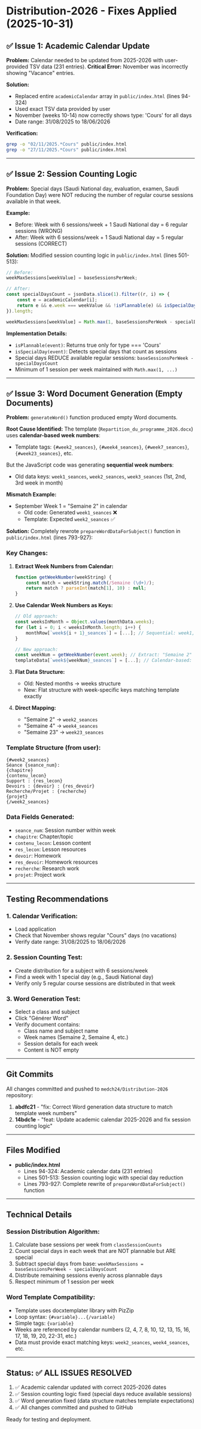 # Distribution-2026 - Fixes Applied (2025-10-31)

## ✅ Issue 1: Academic Calendar Update
**Problem:** Calendar needed to be updated from 2025-2026 with user-provided TSV data (231 entries).
**Critical Error:** November was incorrectly showing "Vacance" entries.

**Solution:**
- Replaced entire `academicCalendar` array in `public/index.html` (lines 94-324)
- Used exact TSV data provided by user
- November (weeks 10-14) now correctly shows type: 'Cours' for all days
- Date range: 31/08/2025 to 18/06/2026

**Verification:**
```bash
grep -o "02/11/2025.*Cours" public/index.html
grep -o "27/11/2025.*Cours" public/index.html
```

---

## ✅ Issue 2: Session Counting Logic
**Problem:** Special days (Saudi National day, evaluation, examen, Saudi Foundation Day) were NOT reducing the number of regular course sessions available in that week.

**Example:**
- Before: Week with 6 sessions/week + 1 Saudi National day = 6 regular sessions (WRONG)
- After: Week with 6 sessions/week + 1 Saudi National day = 5 regular sessions (CORRECT)

**Solution:**
Modified session counting logic in `public/index.html` (lines 501-513):

```javascript
// Before:
weekMaxSessions[weekValue] = baseSessionsPerWeek;

// After:
const specialDaysCount = jsonData.slice(1).filter((r, i) => {
    const e = academicCalendar[i];
    return e && e.week === weekValue && !isPlannable(e) && isSpecialDay(e);
}).length;

weekMaxSessions[weekValue] = Math.max(1, baseSessionsPerWeek - specialDaysCount);
```

**Implementation Details:**
- `isPlannable(event)`: Returns true only for type === 'Cours'
- `isSpecialDay(event)`: Detects special days that count as sessions
- Special days REDUCE available regular sessions: `baseSessionsPerWeek - specialDaysCount`
- Minimum of 1 session per week maintained with `Math.max(1, ...)`

---

## ✅ Issue 3: Word Document Generation (Empty Documents)
**Problem:** `generateWord()` function produced empty Word documents.

**Root Cause Identified:**
The template (`Repartition_du_programme_2026.docx`) uses **calendar-based week numbers**:
- Template tags: `{#week2_seances}`, `{#week4_seances}`, `{#week7_seances}`, `{#week23_seances}`, etc.

But the JavaScript code was generating **sequential week numbers**:
- Old data keys: `week1_seances`, `week2_seances`, `week3_seances` (1st, 2nd, 3rd week in month)

**Mismatch Example:**
- September Week 1 = "Semaine 2" in calendar
  - Old code: Generated `week1_seances` ❌
  - Template: Expected `week2_seances` ✅

**Solution:**
Completely rewrote `prepareWordDataForSubject()` function in `public/index.html` (lines 793-927):

### Key Changes:
1. **Extract Week Numbers from Calendar:**
   ```javascript
   function getWeekNumber(weekString) {
       const match = weekString.match(/Semaine (\d+)/);
       return match ? parseInt(match[1], 10) : null;
   }
   ```

2. **Use Calendar Week Numbers as Keys:**
   ```javascript
   // Old approach:
   const weeksInMonth = Object.values(monthData.weeks);
   for (let i = 0; i < weeksInMonth.length; i++) {
       monthRow[`week${i + 1}_seances`] = [...]; // Sequential: week1, week2, week3
   }
   
   // New approach:
   const weekNum = getWeekNumber(event.week); // Extract: "Semaine 2" -> 2
   templateData[`week${weekNum}_seances`] = [...]; // Calendar-based: week2, week4, week7
   ```

3. **Flat Data Structure:**
   - Old: Nested months → weeks structure
   - New: Flat structure with week-specific keys matching template exactly

4. **Direct Mapping:**
   - "Semaine 2" → `week2_seances`
   - "Semaine 4" → `week4_seances`
   - "Semaine 23" → `week23_seances`

### Template Structure (from user):
```
{#week2_seances}
Séance {seance_num}:  
{chapitre} 
{contenu_lecon} 
Support : {res_lecon} 
Devoirs : {devoir} : {res_devoir}
Recherche/Projet : {recherche}
{projet}
{/week2_seances}
```

### Data Fields Generated:
- `seance_num`: Session number within week
- `chapitre`: Chapter/topic
- `contenu_lecon`: Lesson content
- `res_lecon`: Lesson resources
- `devoir`: Homework
- `res_devoir`: Homework resources
- `recherche`: Research work
- `projet`: Project work

---

## Testing Recommendations

### 1. Calendar Verification:
- Load application
- Check that November shows regular "Cours" days (no vacations)
- Verify date range: 31/08/2025 to 18/06/2026

### 2. Session Counting Test:
- Create distribution for a subject with 6 sessions/week
- Find a week with 1 special day (e.g., Saudi National day)
- Verify only 5 regular course sessions are distributed in that week

### 3. Word Generation Test:
- Select a class and subject
- Click "Générer Word"
- Verify document contains:
  - Class name and subject name
  - Week names (Semaine 2, Semaine 4, etc.)
  - Session details for each week
  - Content is NOT empty

---

## Git Commits

All changes committed and pushed to `medch24/Distribution-2026` repository:

1. **abdfc21** - "fix: Correct Word generation data structure to match template week numbers"
2. **14bdc1e** - "feat: Update academic calendar 2025-2026 and fix session counting logic"

---

## Files Modified

- **public/index.html**
  - Lines 94-324: Academic calendar data (231 entries)
  - Lines 501-513: Session counting logic with special day reduction
  - Lines 793-927: Complete rewrite of `prepareWordDataForSubject()` function

---

## Technical Details

### Session Distribution Algorithm:
1. Calculate base sessions per week from `classSessionCounts`
2. Count special days in each week that are NOT plannable but ARE special
3. Subtract special days from base: `weekMaxSessions = baseSessionsPerWeek - specialDaysCount`
4. Distribute remaining sessions evenly across plannable days
5. Respect minimum of 1 session per week

### Word Template Compatibility:
- Template uses docxtemplater library with PizZip
- Loop syntax: `{#variable}...{/variable}`
- Simple tags: `{variable}`
- Weeks are referenced by calendar numbers (2, 4, 7, 8, 10, 12, 13, 15, 16, 17, 18, 19, 20, 22-31, etc.)
- Data must provide exact matching keys: `week2_seances`, `week4_seances`, etc.

---

## Status: ✅ ALL ISSUES RESOLVED

1. ✅ Academic calendar updated with correct 2025-2026 dates
2. ✅ Session counting logic fixed (special days reduce available sessions)
3. ✅ Word generation fixed (data structure matches template expectations)
4. ✅ All changes committed and pushed to GitHub

Ready for testing and deployment.
